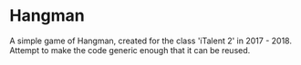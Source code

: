 # Hangman
A simple game of Hangman, created for the class 'iTalent 2' in 2017 - 2018. Attempt to make the code generic enough that it can be reused.
